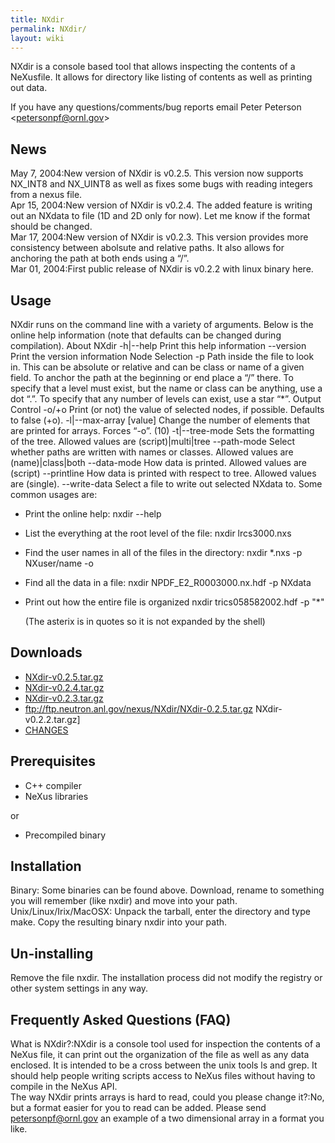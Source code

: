 ```yaml
---
title: NXdir
permalink: NXdir/
layout: wiki
---
```


NXdir is a console based tool that allows inspecting the contents of a
NeXusfile. It allows for directory like listing of contents as well as
printing out data.

If you have any questions/comments/bug reports email Peter Peterson
&lt;petersonpf@ornl.gov&gt;

News
----

May 7, 2004:New version of NXdir is v0.2.5. This version now supports NX\_INT8 and NX\_UINT8 as well as fixes some bugs with reading integers from a nexus file.  
Apr 15, 2004:New version of NXdir is v0.2.4. The added feature is writing out an NXdata to file (1D and 2D only for now). Let me know if the format should be changed.  
Mar 17, 2004:New version of NXdir is v0.2.3. This version provides more consistency between abolsute and relative paths. It also allows for anchoring the path at both ends using a “/”.  
Mar 01, 2004:First public release of NXdir is v0.2.2 with linux binary here.  

Usage
-----

NXdir runs on the command line with a variety of arguments. Below is the
online help information (note that defaults can be changed during
compilation). About NXdir -h|--help Print this help information
--version Print the version information Node Selection -p Path inside
the file to look in. This can be absolute or relative and can be class
or name of a given field. To anchor the path at the beginning or end
place a “/” there. To specify that a level must exist, but the name or
class can be anything, use a dot “.”. To specify that any number of
levels can exist, use a star “\*”. Output Control -o/+o Print (or not)
the value of selected nodes, if possible. Defaults to false (+o).
-l|--max-array \[value\] Change the number of elements that are printed
for arrays. Forces “-o”. (10) -t|--tree-mode <value> Sets the formatting
of the tree. Allowed values are (script)|multi|tree --path-mode <value>
Select whether paths are written with names or classes. Allowed values
are (name)|class|both --data-mode <value> How data is printed. Allowed
values are (script) --printline <value> How data is printed with respect
to tree. Allowed values are (single). --write-data <filename> Select a
file to write out selected NXdata to. Some common usages are:

-   Print the online help:
        nxdir --help

-   List the everything at the root level of the file:
        nxdir lrcs3000.nxs

-   Find the user names in all of the files in the directory:
        nxdir *.nxs -p NXuser/name -o

-   Find all the data in a file:
        nxdir NPDF_E2_R0003000.nx.hdf -p NXdata

-   Print out how the entire file is organized
        nxdir trics058582002.hdf -p "*"

    (The asterix is in quotes so it is not expanded by the shell)

Downloads
---------

-   [NXdir-v0.2.5.tar.gz](ftp://ftp.neutron.anl.gov/nexus/NXdir/NXdir-0.2.5.tar.gz)
-   [NXdir-v0.2.4.tar.gz](ftp://ftp.neutron.anl.gov/nexus/NXdir/NXdir-0.2.5.tar.gz)
-   [NXdir-v0.2.3.tar.gz](ftp://ftp.neutron.anl.gov/nexus/NXdir/NXdir-0.2.5.tar.gz)
-   <ftp://ftp.neutron.anl.gov/nexus/NXdir/NXdir-0.2.5.tar.gz>
    NXdir-v0.2.2.tar.gz\]
-   [CHANGES](ftp://ftp.neutron.anl.gov/nexus/NXdir/CHANGES)

Prerequisites
-------------

-   C++ compiler
-   NeXus libraries

or

-   Precompiled binary

Installation
------------

Binary: Some binaries can be found above. Download, rename to something
you will remember (like nxdir) and move into your path.
Unix/Linux/Irix/MacOSX: Unpack the tarball, enter the directory and type
make. Copy the resulting binary nxdir into your path.

Un-installing
-------------

Remove the file nxdir. The installation process did not modify the
registry or other system settings in any way.

Frequently Asked Questions (FAQ)
--------------------------------

What is NXdir?:NXdir is a console tool used for inspection the contents of a NeXus file, it can print out the organization of the file as well as any data enclosed. It is intended to be a cross between the unix tools ls and grep. It should help people writing scripts access to NeXus files without having to compile in the NeXus API.  
The way NXdir prints arrays is hard to read, could you please change it?:No, but a format easier for you to read can be added. Please send petersonpf@ornl.gov an example of a two dimensional array in a format you like.  
